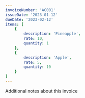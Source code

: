 ```yaml
---
invoiceNumber: 'AC001'
issueDate: '2023-01-12'
dueDate: '2023-02-12'
items: [
    {
        description: 'Pineapple',
        rate: 10,
        quantity: 1
    },
    {
        description: 'Apple',
        rate: 5,
        quantity: 10
    }
]
---
```

Additional notes about this invoice
